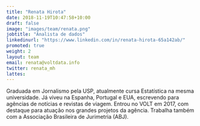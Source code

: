 ```yaml
---
title: "Renata Hirota"
date: 2018-11-19T10:47:58+10:00
draft: false
image: "images/team/renata.png"
jobtitle: "Analista de dados"
linkedinurl: "https://www.linkedin.com/in/renata-hirota-65a142ab/"
promoted: true
weight: 2
layout: team
email: renata@voltdata.info
twitter: renata_mh
lattes:
---
```


Graduada em Jornalismo pela USP, atualmente cursa Estatística na mesma universidade. Já viveu na Espanha, Portugal e EUA, escrevendo para agências de notícias e revistas de viagem. Entrou no VOLT em 2017, com destaque para atuação nos grandes projetos da agência. Trabalha também com a Associação Brasileira de Jurimetria (ABJ).
